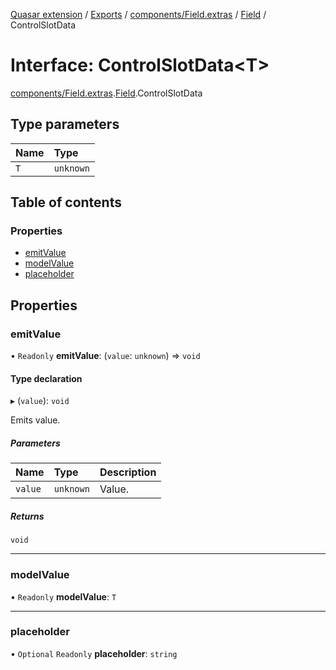 [Quasar extension](../index.md) / [Exports](../modules.md) / [components/Field.extras](../modules/components_Field_extras.md) / [Field](../modules/components_Field_extras.Field.md) / ControlSlotData

# Interface: ControlSlotData<T\>

[components/Field.extras](../modules/components_Field_extras.md).[Field](../modules/components_Field_extras.Field.md).ControlSlotData

## Type parameters

| Name | Type |
| :------ | :------ |
| `T` | `unknown` |

## Table of contents

### Properties

- [emitValue](components_Field_extras.Field.ControlSlotData.md#emitvalue)
- [modelValue](components_Field_extras.Field.ControlSlotData.md#modelvalue)
- [placeholder](components_Field_extras.Field.ControlSlotData.md#placeholder)

## Properties

### emitValue

• `Readonly` **emitValue**: (`value`: `unknown`) => `void`

#### Type declaration

▸ (`value`): `void`

Emits value.

##### Parameters

| Name | Type | Description |
| :------ | :------ | :------ |
| `value` | `unknown` | Value. |

##### Returns

`void`

___

### modelValue

• `Readonly` **modelValue**: `T`

___

### placeholder

• `Optional` `Readonly` **placeholder**: `string`
